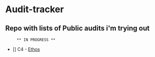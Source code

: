 # Audit-tracker
Repo with lists of Public audits i'm trying out
 -------------------------------------------------------------------------------------------------------------------------------------------------

         ** IN PROGRESS **                                             

- [] C4 - [Ethos](https://github.com/code-423n4/2023-02-ethos)                                    
